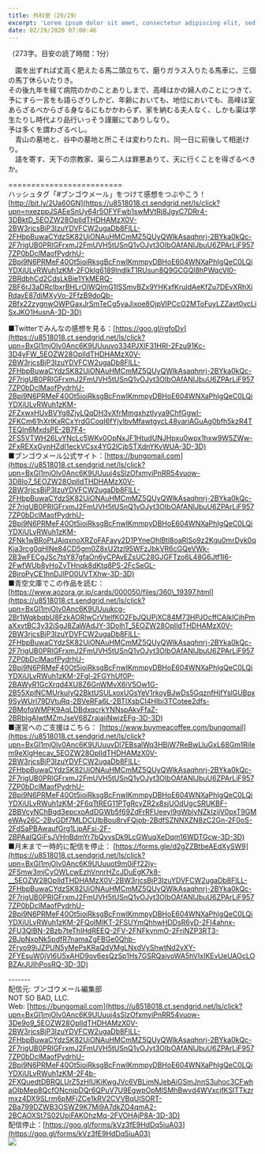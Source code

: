 ```yaml
---
title: 外科室（29/29）
excerpt: 'Lorem ipsum dolor sit amet, consectetur adipiscing elit, sed do eiusmod tempor incididunt ut labore et dolore magna aliqua. Praesent elementum facilisis leo vel fringilla est ullamcorper eget. At imperdiet dui accumsan sit amet nulla facilisi morbi tempus.'
date: 02/29/2020 07:00:46
---
```


（273字。目安の読了時間：1分）  
  
　園を出ずれば丈高く肥えたる馬二頭立ちて、磨りガラス入りたる馬車に、三個の馬丁休らいたりき。  
その後九年を経て病院のかのことありしまで、高峰はかの婦人のことにつきて、予にすら一言をも語らざりしかど、年齢においても、地位においても、高峰は室あらざるべからざる身なるにもかかわらず、家を納むる夫人なく、しかも渠は学生たりし時代より品行いっそう謹厳にてありしなり。  
予は多くを謂わざるべし。  
　青山の墓地と、谷中の墓地と所こそは変わりたれ、同一日に前後して相逝けり。  
　語を寄す、天下の宗教家、渠ら二人は罪悪ありて、天に行くことを得ざるべきか。  
  
\=========================  
ハッシュタグ「#ブンゴウメール」をつけて感想をつぶやこう！　  
[http://bit.ly/2Ua60GN](https://u8518018.ct.sendgrid.net/ls/click?upn=nxezppJSAEeSnUy64r5OFYFwb1swMVtRj8JgyC7DRr4-3DBktD_5EOZW28OpIldTHDHAMzX0V-2BW3rjcsBjP3IzuYDVFCW2ugaDb8FlLL-2FHbpBuwaCYdzSK82UiONAuHMCmMZ5QUyQWlkAsaqhnrj-2BYka0kQc-2F7rigUB0PRlGFrxmJ2FmUVH5tUSnQ1vOJyt3OIbOAfANIJbuU6ZPArLiF9577ZP0bDclMaofPydrhU-2Bpi9N6PRMeF40Ot5ioiRksgBcFnwIKmmpyDBHoE604WNXaPhIgQeC0LQiYDXiULvRWuh1zKM-2FOkIg6189IndlkT1RUsun8Q9GCGQl8hPWqcVI0-2BRdbhCd2CdsLkBie1YkMERQ-2BF6rJ3aDRcIbxrBHLrOlWQlmG1ISSmvBZx9YHKxfKruIdAeKfZu7DEvXRhXiRdavE87diMXyVo-2FfzB9doQb-2Bfx22zygnwOWPGaxJrSmTeCg5yaJixoe8OjpVIPCcO2MToFuyLZZavt0vcLiSxJKO1HusnA-3D-3D)  
  
■Twitterでみんなの感想を見る：[https://goo.gl/rgfoDv](https://u8518018.ct.sendgrid.net/ls/click?upn=BxGl1mjOlv0Anc6K9UUuuvo334PJXlF31HRI-2Fzu91Kc-3D4yFW_5EOZW28OpIldTHDHAMzX0V-2BW3rjcsBjP3IzuYDVFCW2ugaDb8FlLL-2FHbpBuwaCYdzSK82UiONAuHMCmMZ5QUyQWlkAsaqhnrj-2BYka0kQc-2F7rigUB0PRlGFrxmJ2FmUVH5tUSnQ1vOJyt3OIbOAfANIJbuU6ZPArLiF9577ZP0bDclMaofPydrhU-2Bpi9N6PRMeF40Ot5ioiRksgBcFnwIKmmpyDBHoE604WNXaPhIgQeC0LQiYDXiULvRWuh1zKM-2FZxwxHUvBVYg8ZjyLQqDH3vXfrMmgxhztIyya9ChfGgwI-2FKCm61hXrlKxRCxYrdGCoqI6fYjylbvMfawtgycL48yariAGuAg0bfh5kzR4TTEQIn6MxdsPE-2B7F4-2FS5VTWH26LvYNcLc5WKv0OpNxJF1HtudUNJHpxu0wpx1hxw9W5ZWw-2FxREXxGynHZdI1eckVCsx4YG2lCjbSTXdnYKvWUA-3D-3D)  
■ブンゴウメール公式サイト：[https://bungomail.com](https://u8518018.ct.sendgrid.net/ls/click?upn=BxGl1mjOlv0Anc6K9UUuuj4sSlzOfxmyiPnRR54vuow-3D8Io7_5EOZW28OpIldTHDHAMzX0V-2BW3rjcsBjP3IzuYDVFCW2ugaDb8FlLL-2FHbpBuwaCYdzSK82UiONAuHMCmMZ5QUyQWlkAsaqhnrj-2BYka0kQc-2F7rigUB0PRlGFrxmJ2FmUVH5tUSnQ1vOJyt3OIbOAfANIJbuU6ZPArLiF9577ZP0bDclMaofPydrhU-2Bpi9N6PRMeF40Ot5ioiRksgBcFnwIKmmpyDBHoE604WNXaPhIgQeC0LQiYDXiULvRWuh1zKM-2FNk1wBRoPtJAiqxnoXRZoFAFavy2D1PYneOhlBtl8oaRlSo9z2Kgu0mrDyk0qKja3rcg0qHlNe84CD5gm0Z8xU2tzl95WFzJbkVR6cGQeVWk-2B3wFECgJSc7tsY87gfaOn6yCPAvEZsUC28GJGFTzo6L48G6Jtf1I6-2FwfWUb8yHoZvTHnqk8dKtq8PS-2FcSeGL-2BjroPyCE1hnDJlPO0UVTXhw-3D-3D)  
■青空文庫でこの作品を読む：[https://www.aozora.gr.jp/cards/000050/files/360\_19397.html](https://u8518018.ct.sendgrid.net/ls/click?upn=BxGl1mjOlv0Anc6K9UUuukcg-2Br1WqkbqbU8FzkAORlwCrVtelfKO2FbJQUPjXC84M73HPJOcffCAlkICjhPmaXxvtBC3y32iSgJ8ZaWAdJY-3DolhT_5EOZW28OpIldTHDHAMzX0V-2BW3rjcsBjP3IzuYDVFCW2ugaDb8FlLL-2FHbpBuwaCYdzSK82UiONAuHMCmMZ5QUyQWlkAsaqhnrj-2BYka0kQc-2F7rigUB0PRlGFrxmJ2FmUVH5tUSnQ1vOJyt3OIbOAfANIJbuU6ZPArLiF9577ZP0bDclMaofPydrhU-2Bpi9N6PRMeF40Ot5ioiRksgBcFnwIKmmpyDBHoE604WNXaPhIgQeC0LQiYDXiULvRWuh1zKM-2Fgl-2FGYhUf0P-2BAWyR1GcXrqd4XU8Z6GnWMvX6iV5Ow1G-2B55XplNCMUrkuIyQ2BktUSULxoxUGsYeV1rkoyBJwDs5GqznfHjfYslGUBpx9SyWUrl79DVtuRq-2BVeRFa6L-2BTlXsbCI4HIbi3TCotee2dfs-2BMofqWMPK9AqLDBdxqcrkYNNspAkvFfaZ-2BRblgAIwtMZmJseV6BZrajaijNwizEFg-3D-3D)  
■運営へのご支援はこちら： [https://www.buymeacoffee.com/bungomail](https://u8518018.ct.sendgrid.net/ls/click?upn=BxGl1mjOlv0Anc6K9UUuuvDl7EBsalWq3HBiW7ReBwLluGxL68Gm1RiIem9eXlgHecav_5EOZW28OpIldTHDHAMzX0V-2BW3rjcsBjP3IzuYDVFCW2ugaDb8FlLL-2FHbpBuwaCYdzSK82UiONAuHMCmMZ5QUyQWlkAsaqhnrj-2BYka0kQc-2F7rigUB0PRlGFrxmJ2FmUVH5tUSnQ1vOJyt3OIbOAfANIJbuU6ZPArLiF9577ZP0bDclMaofPydrhU-2Bpi9N6PRMeF40Ot5ioiRksgBcFnwIKmmpyDBHoE604WNXaPhIgQeC0LQiYDXiULvRWuh1zKM-2F6qTtREG11PTgRcyZR2x8sjUOdUgcSRUKBF-2BBVcyNChBgd3epcxoAdDGWb5f69ZdFrRFUeeyl9gWblyNZkIzijV0pxT9GMeWAy26C-2BvGDf7MLDCUlbBou8rvFQjpb-2BdfSZNNXZN8zC2Gn-2F0oS-2FdSaPBAwaufGrg1LjpAFsi-2F-2BPAaIQGiFsJVHnBdmYr7bQyvsDk9LcGWuqXeDqm16WDTGcw-3D-3D)  
■月末まで一時的に配信を停止： [https://forms.gle/d2gZZBtbeAEdXySW9](https://u8518018.ct.sendgrid.net/ls/click?upn=BxGl1mjOlv0Anc6K9UUuuot9m0iFf22jy-2FSmw3mjCyOWLcwEzhVnnrHZcJDuEgK7k8-__5EOZW28OpIldTHDHAMzX0V-2BW3rjcsBjP3IzuYDVFCW2ugaDb8FlLL-2FHbpBuwaCYdzSK82UiONAuHMCmMZ5QUyQWlkAsaqhnrj-2BYka0kQc-2F7rigUB0PRlGFrxmJ2FmUVH5tUSnQ1vOJyt3OIbOAfANIJbuU6ZPArLiF9577ZP0bDclMaofPydrhU-2Bpi9N6PRMeF40Ot5ioiRksgBcFnwIKmmpyDBHoE604WNXaPhIgQeC0LQiYDXiULvRWuh1zKM-2FQoIMlKT-2FSUYmQhhwHDDsR6yD-2FI4ahnx-2FU3QlBN-2Bzb7teThIHdREEQ-2FV-2FNFkvnmO-2FriNZP3RT3-2BJpNxpNk5pdfR7namaZgFBGe0Qhb-2Fryo99iJZPUN5yMePsKRaQdVMgLNxdVyShwtNd2yXY-2FYEsuW0jVI6U5xAHD9ov6esQzSp1Hs7GSRQaivoWA5hVIxIKEvUeUAOcLOBZArJUIhPosRQ-3D-3D)  
  
\-------  
配信元: ブンゴウメール編集部  
NOT SO BAD, LLC.  
Web: [https://bungomail.com](https://u8518018.ct.sendgrid.net/ls/click?upn=BxGl1mjOlv0Anc6K9UUuuj4sSlzOfxmyiPnRR54vuow-3De9o9_5EOZW28OpIldTHDHAMzX0V-2BW3rjcsBjP3IzuYDVFCW2ugaDb8FlLL-2FHbpBuwaCYdzSK82UiONAuHMCmMZ5QUyQWlkAsaqhnrj-2BYka0kQc-2F7rigUB0PRlGFrxmJ2FmUVH5tUSnQ1vOJyt3OIbOAfANIJbuU6ZPArLiF9577ZP0bDclMaofPydrhU-2Bpi9N6PRMeF40Ot5ioiRksgBcFnwIKmmpyDBHoE604WNXaPhIgQeC0LQiYDXiULvRWuh1zKM-2F4b-2FXQuedtDBRQLUrZ5zHIUKiKwgJVc6VBLimNJebAiGSmJnnS3uhoc3CFwhaOIbMep8QcfONcnjpDQr6QPuV7U9EgwpOpMlSMhBwvd4WVxcjfKSlTTkzrmxz4DX9SLrm6pMFjZCe1kRV2CVVBqUlSORT-2Ba799DZWB3OSWZ9K7Mi9A7dkZO4qmA2-2BCAOXSt7S02UpiFAKOhzMq-2FVOHAjP8A-3D-3D)  
配信停止：[https://goo.gl/forms/kVz3fE9HdDq5iuA03](https://goo.gl/forms/kVz3fE9HdDq5iuA03)  
![](https://u8518018.ct.sendgrid.net/wf/open?upn=ypZaqTjaYrwJSsa-2BLe7H7RcvxSux8rtM6dMtnptkxLQMLiJbmQ03whDMSt9-2BvxM-2BKE6ujadHWCHS-2FYDUUXrKB1ko48yvbyCc0cRihB-2Fp5Bay9wjnwFFFSOMUGZ1XsQFLSw-2BcLxQJ-2FKCEDcoi1anZIjVNf6K6m4Bi4gK9lZnuIBoH7Gin8cI9YBJ0Mbvisiyrw2Gx-2B1cqJm2fCAcJqPCk6S3Uoi0-2FuoKmFhXQ-2BaNdElLpwIrE5KSkT0blPNVP9wmkS-2FGPHdt0a3gTI8jVZEvqx-2BBe34O4294vQJSBhyoT9SHG5-2B4t-2FbyWAURMZ7udlx15al94BxmKeOfHRUg-2B3-2B0-2FiibwoGkBWG6jqsqh1VzgifkK1l4tgfAtotDk6hF78KCkmnIB5apzdcOIwBuaEostWFla0BLd1G4rNrS1L67S3N8rcMdJLjng9ITd4iWA7ELnLSDcLUinoOAZC2SLvD0uQw-3D-3D)